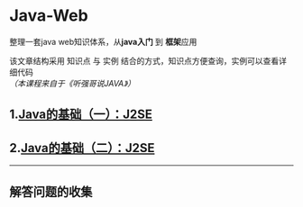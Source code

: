 # Java-Web

整理一套java web知识体系，从**java入门** 到 **框架**应用  

该文章结构采用 知识点 与 实例 结合的方式，知识点方便查询，实例可以查看详细代码  
*（本课程来自于《听强哥说JAVA》）*  

## 1.[Java的基础（一）：J2SE](doc/J2SE.md)
## 2.[Java的基础（二）：J2SE](doc/J2SE_2.md)



---

## 解答问题的收集  

